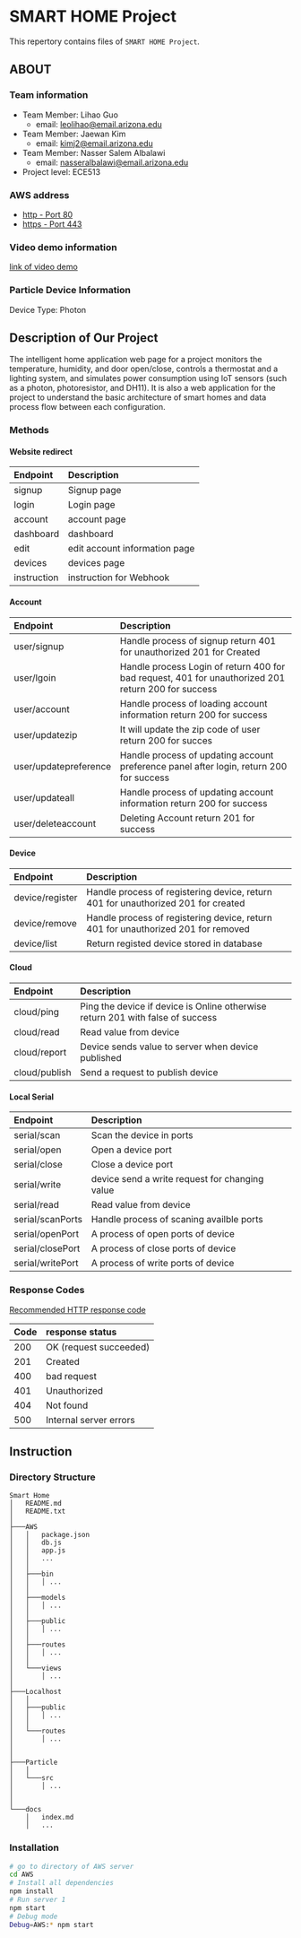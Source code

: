 # SMART HOME Project

This repertory contains files of `SMART HOME Project`.

## ABOUT

### Team information

- Team Member: Lihao Guo
    - email: leolihao@email.arizona.edu
- Team Member: Jaewan Kim
    - email: kimj2@email.arizona.edu
- Team Member: Nasser Salem Albalawi
    - email: nasseralbalawi@email.arizona.edu
- Project level: ECE513

### AWS address

- [http - Port 80](http://ec2-54-151-67-43.us-west-1.compute.amazonaws.com/)
- [https - Port 443](https://ec2-54-151-67-43.us-west-1.compute.amazonaws.com/)

### Video demo information

[link of video demo](#)

### Particle Device Information

Device Type: Photon

## Description of Our Project

The intelligent home application web page for a project monitors the temperature, humidity, and door open/close, controls a thermostat and a lighting system, and simulates power consumption using IoT sensors (such as a photon, photoresistor, and DH11). It is also a web application for the project to understand the basic architecture of smart homes and data process flow between each configuration.

### Methods

#### Website redirect

| Endpoint    | Description                   |
|:------------|:------------------------------|
| signup      | Signup page                   |
| login       | Login page                    |
| account     | account page                  |
| dashboard   | dashboard                     |
| edit        | edit account information page |
| devices     | devices page                  |
| instruction | instruction for Webhook       |


#### Account

| Endpoint              | Description                                                                                         |
|:----------------------|:----------------------------------------------------------------------------------------------------|
| user/signup           | Handle process of signup return 401 for unauthorized 201 for Created                                |
| user/lgoin            | Handle process Login of return 400 for bad request, 401 for unauthorized 201 return 200 for success |
| user/account          | Handle process of loading account information return 200 for success                                |
| user/updatezip        | It will update the zip code of user return 200 for succes                                           |
| user/updatepreference | Handle process of updating account preference panel after login, return 200 for success             |
| user/updateall        | Handle process of updating account information return 200 for success                               |
| user/deleteaccount    | Deleting Account return 201 for success                                                             |

#### Device

| Endpoint        | Description                                                                       |
|:----------------|:----------------------------------------------------------------------------------|
| device/register | Handle process of registering device, return 401 for unauthorized 201 for created |
| device/remove   | Handle process of registering device, return 401 for unauthorized 201 for removed |
| device/list     | Return registed device stored in database                                         |

#### Cloud

| Endpoint      | Description                                                                    |
|:--------------|:-------------------------------------------------------------------------------|
| cloud/ping    | Ping the device if device is Online otherwise return 201 with false of success |
| cloud/read    | Read value from device                                                         |
| cloud/report  | Device sends value to server when device published                             |
| cloud/publish | Send a request to publish device                                               |


#### Local Serial

| Endpoint         | Description                                    |
|:-----------------|:-----------------------------------------------|
| serial/scan      | Scan the device in ports                       |
| serial/open      | Open a device port                             |
| serial/close     | Close a device port                            |
| serial/write     | device send a write request for changing value |
| serial/read      | Read value from device                         |
| serial/scanPorts | Handle process of scaning availble ports       |
| serial/openPort  | A process of open ports of device              |
| serial/closePort | A process of close ports of device             |
| serial/writePort | A process of write ports of device             |

### Response Codes

[Recommended HTTP response code](https://developer.mozilla.org/en-US/docs/Web/HTTP/Status)

| Code | response status        |
|:-----|:-----------------------|
| 200  | OK (request succeeded) |
| 201  | Created                |
| 400  | bad request            |
| 401  | Unauthorized           |
| 404  | Not found              |
| 500  | Internal server errors |

## Instruction

### Directory Structure

```
Smart Home
│   README.md
│   README.txt    
│
├───AWS
│   │   package.json
│   │   db.js
│   │   app.js
│   │   ...
│   │
│   ├───bin 
│   │   │ ...
│   │
│   ├───models
│   │   │ ...
│   │
│   ├───public
│   │   │ ...
│   │
│   ├───routes
│   │   │ ...
│   │
│   └───views
│       │ ...
│    
├───Localhost
│   │
│   ├───public
│   │   │ ...
│   │
│   └───routes
│       │ ...
│
│
├───Particle
│   │
│   └───src
│       │ ...    
│
│
└───docs
    │   index.md
    │   ...
```

### Installation

```bash
# go to directory of AWS server
cd AWS
# Install all dependencies
npm install
# Run server 1
npm start
# Debug mode
Debug=AWS:* npm start
```


